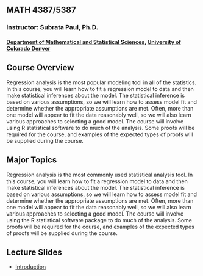 ## MATH 4387/5387
### Instructor: Subrata Paul, Ph.D.
#### [Department of Mathematical and Statistical Sciences](math.ucdenver.edu), [University of Colorado Denver](www.ucdenver.edu)

## Course Overview

Regression analysis is the most popular modeling tool in all of the statistics. In this course, you will learn how to fit a regression model to data and then make statistical inferences about the model. The statistical inference is based on various assumptions, so we will learn how to assess model fit and determine whether the appropriate assumptions are met. Often, more than one model will appear to fit the data reasonably well, so we will also learn various approaches to selecting a good model. The course will involve using R statistical software to do much of the analysis. Some proofs will be required for the course, and examples of the expected types of proofs will be supplied during the course.

## Major Topics

Regression analysis is the most commonly used statistical analysis tool.  In this course, you will learn how to fit a regression model to data and then make statistical inferences about the model.  The statistical inference is based on various assumptions, so we will learn how to assess model fit and determine whether the appropriate assumptions are met.  Often, more than one model will appear to fit the data reasonably well, so we will also learn various approaches to selecting a good model.  The course will involve using the R statistical software package to do much of the analysis. Some proofs will be required for the course, and examples of the expected types of proofs will be supplied during the course.

## Lecture Slides

* [Introduction](chapter1.html)
